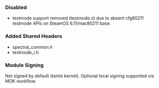 ### Disabled
- testmode support removed (testmode.o) due to absent cfg80211 testmode APIs on SteamOS 6.11/mac80211 base.

### Added Shared Headers
- spectral_common.h
- testmode_i.h

### Module Signing
Not signed by default (taints kernel). Optional local signing supported via MOK workflow.
